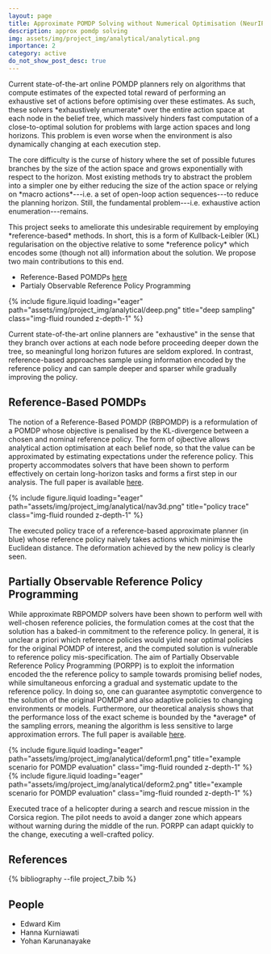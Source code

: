 ```yaml
---
layout: page
title: Approximate POMDP Solving without Numerical Optimisation (NeurIPS + IJCAI)
description: approx pomdp solving
img: assets/img/project_img/analytical/analytical.png
importance: 2
category: active
do_not_show_post_desc: true
---
```


<p class="text-justify">
Current state-of-the-art online POMDP planners rely on algorithms that compute estimates of the expected total 
reward of performing an exhaustive set of actions before optimising over these estimates. 
As such, these solvers *exhaustively enumerate* over the entire action space at each node in the belief tree, 
which massively hinders fast computation of a close-to-optimal solution for problems with large action spaces and long horizons. 
This problem is even worse when the environment is also dynamically changing at each execution step.
</p>

<p class="text-justify">
The core difficulty is the curse of history where the set of possible futures branches by the size of the action space and grows exponentially with respect to the horizon.
Most existing methods try to abstract the problem into a simpler one by either reducing the size of the action space or relying on *macro actions*---i.e. a set of open-loop action sequences---to reduce the planning horizon.
Still, the fundamental problem---i.e. exhaustive action enumeration---remains.
</p>

<p class="text-justify">
This project seeks to ameliorate this undesirable requirement by employing *reference-based* methods.
In short, this is a form of Kullback-Leibler (KL) regularisation on the objective relative to some *reference policy*
which encodes some (though not all) information about the solution.
We propose two main contributions to this end.
</p>

<ul>
    <li>Reference-Based POMDPs <a target="_blank" href="/assets/pdf/papers/neurips23.pdf" >here</a></li>
    <li>Partialy Observable Reference Policy Programming 
</ul>

{% include figure.liquid loading="eager" path="assets/img/project_img/analytical/deep.png" title="deep sampling" class="img-fluid rounded z-depth-1" %}
<div class="caption">
    Current state-of-the-art online planners are "exhaustive" in the sense that they branch over actions at each node before proceeding deeper down the tree, so meaningful long horizon futures are seldom explored.
    In contrast, reference-based approaches sample using information encoded by the reference policy and can sample deeper and sparser while gradually improving the policy.
</div>

<h2>
Reference-Based POMDPs
</h2> 

<p class="text-justify">
The notion of a Reference-Based POMDP (RBPOMDP) is a reformulation of a POMDP whose objective is penalised by the KL-divergence between a chosen and nominal reference policy.
The form of ojbective allows analytical action optimisation at each belief node, so that the value can be approximated by estimating expectations under the reference policy.
This property accommodates solvers that have been shown to perform effectively on certain long-horizon tasks and forms a first step in our analysis.
The full paper is available <a target="_blank" href="/assets/pdf/papers/neurips23.pdf" >here</a></li>.
</p>


{% include figure.liquid loading="eager" path="assets/img/project_img/analytical/nav3d.png" title="policy trace" class="img-fluid rounded z-depth-1" %}
<div class="caption">
    The executed policy trace of a reference-based approximate planner (in blue) whose reference policy naively takes actions which minimise the Euclidean distance. The deformation achieved by the new policy is clearly seen.
</div>

<h2>
Partially Observable Reference Policy Programming
</h2>


<p class="text-justify">
While approximate RBPOMDP solvers have been shown to perform well with well-chosen reference policies, the formulation comes at the cost that the solution has a baked-in commitment to the reference policy.
In general, it is unclear a priori which reference policies would yield near optimal policies for the original POMDP of interest, and the computed solution is vulnerable to reference policy mis-specification.
The aim of Partially Observable Reference Policy Programming (PORPP) is to exploit the information encoded the the reference policy to sample towards promising belief nodes, while simultaneous enforcing a gradual and systematic
update to the reference policy. In doing so, one can guarantee asymptotic convergence to the solution of the original POMDP and also adaptive policies to changing environments or models.
Furthermore, our theoretical analysis shows that the performance loss of the exact scheme is bounded by the *average* of the sampling errors,
meaning the algorithm is less sensitive to large approximation errors.
The full paper is available <a target="_blank" href="/assets/pdf/papers/ijcai25.pdf" >here</a></li>.
<p>

{% include figure.liquid loading="eager" path="assets/img/project_img/analytical/deform1.png" title="example scenario
for POMDP evaluation" class="img-fluid rounded z-depth-1" %}
{% include figure.liquid loading="eager" path="assets/img/project_img/analytical/deform2.png" title="example scenario
for POMDP evaluation" class="img-fluid rounded z-depth-1" %}
<div class="caption">
Executed trace of a helicopter during a search and rescue mission in the Corsica region. The pilot needs to avoid a danger zone which appears without warning during the middle of the run. PORPP can adapt quickly to the change, executing a well-crafted policy.
</div> 

<h2> References </h2>

<div class="publications">
   {% bibliography --file project_7.bib %}
</div>

<h2> People </h2>
<ul>
    <li>Edward Kim</li>
    <li>Hanna Kurniawati</li>
    <li>Yohan Karunanayake</li>
</ul>
